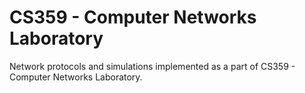 # CS359 - Computer Networks Laboratory

Network protocols and simulations implemented as a part of CS359 - Computer Networks Laboratory.